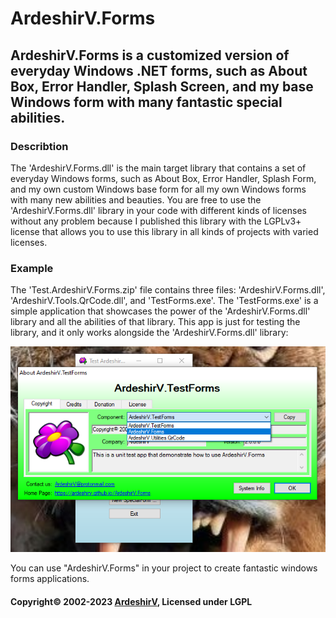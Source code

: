 # ArdeshirV.Forms
## ArdeshirV.Forms is a customized version of everyday Windows .NET forms, such as About Box, Error Handler, Splash Screen, and my base Windows form with many fantastic special abilities.

### Describtion
The 'ArdeshirV.Forms.dll' is the main target library that contains a set of everyday Windows forms, such as About Box, Error Handler, Splash Form, and my own custom Windows base form for all my own Windows forms with many new abilities and beauties. You are free to use the 'ArdeshirV.Forms.dll' library in your code with different kinds of licenses without any problem because I published this library with the LGPLv3+ license that allows you to use this library in all kinds of projects with varied licenses.

### Example
The 'Test.ArdeshirV.Forms.zip' file contains three files: 'ArdeshirV.Forms.dll', 'ArdeshirV.Tools.QrCode.dll', and 'TestForms.exe'. The 'TestForms.exe' is a simple application that showcases the power of the 'ArdeshirV.Forms.dll' library and all the abilities of that library. This app is just for testing the library, and it only works alongside the 'ArdeshirV.Forms.dll' library:

<img src="https://raw.githubusercontent.com/ArdeshirV/ArdeshirV.Forms/master/Images/FormAboutTestFormCopyright.png" alt="ArdeshirV.Forms.FormAbout">

You can use "ArdeshirV.Forms" in your project to create fantastic windows forms applications.

#### Copyright&copy; 2002-2023 [ArdeshirV](mailto:ArdeshirV@protonmail.com), Licensed under LGPL
